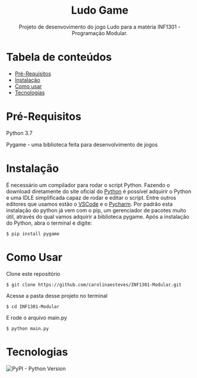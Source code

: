 <h1 align="center">Ludo Game</h1>
<p align="center">Projeto de desenvovimento do jogo Ludo para a matéria INF1301 - Programação Modular.</p>

Tabela de conteúdos
=================
<!--ts-->
 * [Pré-Requisitos](#pre-requisitos)
 * [Instalação](#instalação)
 * [Como usar](#como-usar)
 * [Tecnologias](#tecnologias)
<!--te-->

Pré-Requisitos
=================
<p>Python 3.7</p>
<p>Pygame - uma biblioteca feita para desenvolvimento de jogos</p>

Instalação
=================
É necessário um compilador para rodar o script Python. Fazendo o download diretamente do site oficial do [Python](https://www.python.org/downloads/) é possível adquirir o Python e uma IDLE simplificada capaz de rodar e editar o script. Entre outros editores que usamos estão o [VSCode](https://code.visualstudio.com/) e o [Pycharm](https://www.jetbrains.com/pt-br/pycharm/download/#section=windows).
Por padrão esta instalação do python já vem com o pip, um gerenciador de pacotes muito útil, através do qual vamos adquirir a biblioteca pygame.
Após a instalação do Python, abra o terminal e digite:

```console
$ pip install pygame
```
Como Usar
=================
Clone este repositório
```console
$ git clone https://github.com/carolinaesteves/INF1301-Modular.git
```
Acesse a pasta desse projeto no terminal
```console
$ cd INF1301-Modular
```
E rode o arquivo main.py
```console
$ python main.py
```
Tecnologias
=================
![PyPI - Python Version](https://img.shields.io/pypi/pyversions/py)
